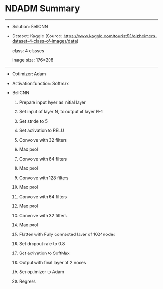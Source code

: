 # NDADM Summary

---

- Solution: BellCNN

- Dataset: Kaggle
  (Source: https://www.kaggle.com/tourist55/alzheimers-dataset-4-class-of-images/data)

  class: 4 classes

  image size: 176*208

---

- Optimizer: Adam

- Activation function: Softmax

- BellCNN

  1. Prepare input layer as initial layer
  2. Set input of layer N, to output of layer N-1

  3. Set stride to 5

  4. Set activation to RELU
  5. Convolve with 32 filters
  6. Max pool
  7. Convolve with 64 filters
  8. Max pool
  9. Convolve with 128 filters
  10. Max pool
  11. Convolve with 64 filters
  12. Max pool
  13. Convolve with 32 filters
  14. Max pool
  15. Flatten with Fully connected layer of 1024nodes
  16. Set dropout rate to 0.8
  17. Set activation to SoftMax
  18. Output with final layer of 2 nodes
  19. Set optimizer to Adam
  20. Regress

